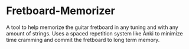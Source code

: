 # Fretboard-Memorizer
A tool to help memorize the guitar fretboard in any tuning and with any amount of strings. Uses a spaced repetition system like Anki to minimize time cramming and commit the fretboard to long term memory.
